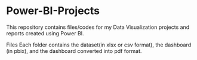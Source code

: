 # Power-BI-Projects
This repository contains files/codes for my Data Visualization projects and reports created using Power BI.

Files
Each folder contains the dataset(in xlsx or csv format), the dashboard (in pbix), and the dashboard converted into pdf format.
